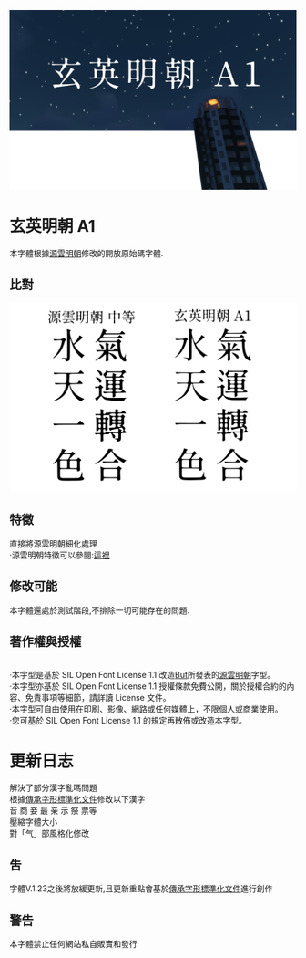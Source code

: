 ![image](https://github.com/KunYuBoGU/XuanYing-mincho-A1/blob/master/font/2019-05-29_15.57.19.png)
# 玄英明朝 A1
本字體根據[源雲明朝](https://github.com/ButTaiwan/genwan-font)修改的開放原始碼字體.
## 比對
![image](https://github.com/KunYuBoGU/XuanYing-mincho-A1/blob/master/image/比對2.png)
## 特徵
直接將源雲明朝細化處理
<br>·源雲明朝特徵可以參閱:[這裡](https://github.com/ButTaiwan/genwan-font/blob/master/README.md)
## 修改可能
本字體還處於測試階段,不排除一切可能存在的問題.
## 著作權與授權
<br>·本字型是基於 SIL Open Font License 1.1 改造[But](https://github.com/ButTaiwan)所發表的[源雲明朝](https://github.com/ButTaiwan/genwan-font)字型。
<br>·本字型亦基於 SIL Open Font License 1.1 授權條款免費公開，關於授權合約的內容、免責事項等細節，請詳讀 License 文件。
<br>·本字型可自由使用在印刷、影像、網路或任何媒體上，不限個人或商業使用。
<br>·您可基於 SIL Open Font License 1.1 的規定再散佈或改造本字型。
# 更新日志
解決了部分漢字亂嗎問題
<br>根據[傳承字形標準化文件](https://github.com/ichitenfont/inheritedglyphs)修改以下漢字
<br>音 商 妾 最 亲 示 祭 票等
<br>壓縮字體大小
<br>對「气」部風格化修改
## 吿
字體V.1.23之後將放緩更新,且更新重點會基於[傳承字形標準化文件](https://github.com/ichitenfont/inheritedglyphs)進行創作
## 警告
本字體禁止任何網站私自販賣和發行
